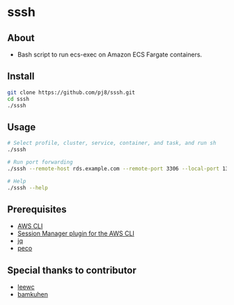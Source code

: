 # sssh
## About
- Bash script to run ecs-exec on Amazon ECS Fargate containers.

## Install
```bash
git clone https://github.com/pj8/sssh.git
cd sssh
./sssh
```

## Usage
```bash
# Select profile, cluster, service, container, and task, and run sh
./sssh

# Run port forwarding
./sssh --remote-host rds.example.com --remote-port 3306 --local-port 13306

# Help
./sssh --help
```

## Prerequisites
- [AWS CLI](https://docs.aws.amazon.com/cli/latest/userguide/getting-started-install.html)
- [Session Manager plugin for the AWS CLI](https://docs.aws.amazon.com/systems-manager/latest/userguide/session-manager-working-with-install-plugin.html)
- [jq](https://stedolan.github.io/jq/download/)
- [peco](https://github.com/peco/peco#installation)

## Special thanks to contributor
- [leewc](https://github.com/leewc)
- [bamkuhen](https://github.com/bamkuhen)
